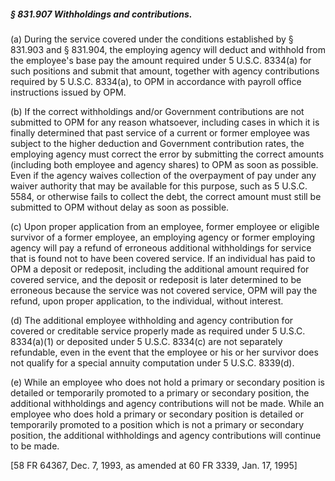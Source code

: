 ##### § 831.907 Withholdings and contributions. #####

(a) During the service covered under the conditions established by § 831.903 and § 831.904, the employing agency will deduct and withhold from the employee's base pay the amount required under 5 U.S.C. 8334(a) for such positions and submit that amount, together with agency contributions required by 5 U.S.C. 8334(a), to OPM in accordance with payroll office instructions issued by OPM.

(b) If the correct withholdings and/or Government contributions are not submitted to OPM for any reason whatsoever, including cases in which it is finally determined that past service of a current or former employee was subject to the higher deduction and Government contribution rates, the employing agency must correct the error by submitting the correct amounts (including both employee and agency shares) to OPM as soon as possible. Even if the agency waives collection of the overpayment of pay under any waiver authority that may be available for this purpose, such as 5 U.S.C. 5584, or otherwise fails to collect the debt, the correct amount must still be submitted to OPM without delay as soon as possible.

(c) Upon proper application from an employee, former employee or eligible survivor of a former employee, an employing agency or former employing agency will pay a refund of erroneous additional withholdings for service that is found not to have been covered service. If an individual has paid to OPM a deposit or redeposit, including the additional amount required for covered service, and the deposit or redeposit is later determined to be erroneous because the service was not covered service, OPM will pay the refund, upon proper application, to the individual, without interest.

(d) The additional employee withholding and agency contribution for covered or creditable service properly made as required under 5 U.S.C. 8334(a)(1) or deposited under 5 U.S.C. 8334(c) are not separately refundable, even in the event that the employee or his or her survivor does not qualify for a special annuity computation under 5 U.S.C. 8339(d).

(e) While an employee who does not hold a primary or secondary position is detailed or temporarily promoted to a primary or secondary position, the additional withholdings and agency contributions will not be made. While an employee who does hold a primary or secondary position is detailed or temporarily promoted to a position which is not a primary or secondary position, the additional withholdings and agency contributions will continue to be made.

[58 FR 64367, Dec. 7, 1993, as amended at 60 FR 3339, Jan. 17, 1995]